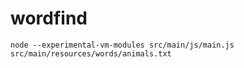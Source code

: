 # wordfind

    node --experimental-vm-modules src/main/js/main.js src/main/resources/words/animals.txt

